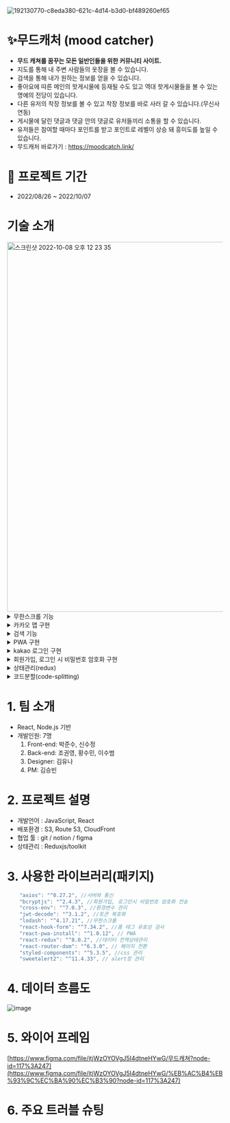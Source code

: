 ![192130770-c8eda380-621c-4d14-b3d0-bf489260ef65](https://user-images.githubusercontent.com/109053875/194685680-415a896c-197c-4c19-bf17-9c96970c2477.png)

# ✨무드캐처 (mood catcher)

- **무드 캐쳐를 꿈꾸는 모든 일반인들을 위한 커뮤니티 사이트.**
- 지도를 통해 내 주변 사람들의 옷장을 볼 수 있습니다.
- 검색을 통해 내가 원하는 정보를 얻을 수 있습니다.
- 좋아요에 따른 메인의 핫게시물에 등재될 수도 있고 역대 핫게시물들을 볼 수 있는 명예의 전당이 있습니다.
- 다른 유저의 착장 정보를 볼 수 있고 착장 정보를 바로 사러 갈 수 있습니다.(무신사 연동)
- 게시물에 달린 댓글과 댓글 안의 댓글로 유저들끼리 소통을 할 수 있습니다.
- 유저들은 참여할 때마다 포인트를 받고 포인트로 레벨이 상승 돼 흥미도를 높일 수 있습니다.
- 무드캐처 바로가기 : https://moodcatch.link/

# 📆 프로젝트 기간

- 2022/08/26 ~ 2022/10/07

 
 # 기술 소개
<img width="862" alt="스크린샷 2022-10-08 오후 12 23 35" src="https://user-images.githubusercontent.com/109053875/194685724-265a98a0-3364-4161-a80f-e0260f67a955.png">

<details>
<summary>무한스크롤 기능</summary>
<div markdown="1">       
 <img width="462" alt="ezgif com-gif-maker" src="https://user-images.githubusercontent.com/109053875/194686473-4b3779de-3c45-4d6c-8f60-5964f6079487.gif">
 <img width="462" alt="code" src="https://user-images.githubusercontent.com/109053875/194686572-fd606a7e-1e00-45af-be04-6cb70be1237d.png">

 - lodash 라이브러리의 throttle을 이용하여 동일 이벤트가 반복적으로 시행되는 경우, 
  이벤트의 실제 반복 주기와 상관 없이 임의로 설정한 일정 시간 간격으로 실행하게 하여 함수호출의 빈도를 감소시킴
</div>
</details>

<details>
<summary>카카오 맵 구현</summary>
<div markdown="1">       
<img width="428" alt="스크린샷 2022-10-08 오후 1 03 05" src="https://user-images.githubusercontent.com/109053875/194687298-5e235fc6-0dda-427c-95b2-b22481865c79.png">

😎😎

</div>
</details>
</details>

<details>
<summary>검색 기능</summary>
<div markdown="1">       
<img width="423" alt="스크린샷 2022-10-08 오후 12 49 50" src="https://user-images.githubusercontent.com/109053875/194686831-c3898fd8-1e18-4ab2-b066-138533e56c7d.png">
<img width="511" alt="스크린샷 2022-10-08 오후 12 49 38" src="https://user-images.githubusercontent.com/109053875/194686845-43056546-0767-49a3-a491-03cf81035de5.png">
 
-url로 keyword와 sort를 넘겨주어 검색하는 방식
-검색 결과 페이지에서 재검색을 했을 경우 state를 변경시켜 재렌더링 함
</div>
</details>

<details>
<summary>PWA 구현</summary>
<div markdown="1">      
<img width="425" alt="스크린샷 2022-10-08 오후 12 52 04" src="https://user-images.githubusercontent.com/109053875/194687010-8ad189d2-2db7-4fb3-b101-3a1d8755d93f.png">


😎😎

</div>
</details>
<details>
<summary>kakao 로그인 구현</summary>
<div markdown="1">       
<img width="425" alt="카카오" src="https://user-images.githubusercontent.com/109053875/194687017-ec056e3a-b91e-4e9c-869c-cbcbe21de44f.png">
<img width="1269" alt="스크린샷 2022-10-08 오후 12 56 10" src="https://user-images.githubusercontent.com/109053875/194687063-27ce6d13-3cc7-4055-9750-63f08fae3925.png">
 
- 카카오 개발자 페이지에서 닉네임/성별 창으로 토큰을 url로 주어 리다리엑트 하는 방식

</div>
</details>
<details>
<summary>회원가입, 로그인 시 비밀번호 암호화 구현</summary>
<div markdown="1">       
<img width="589" alt="스크린샷 2022-10-08 오후 12 59 13" src="https://user-images.githubusercontent.com/109053875/194687181-dcffc72a-1fd9-454b-828e-3a54d2ee7981.png">
<img width="566" alt="스크린샷 2022-10-08 오후 12 57 59" src="https://user-images.githubusercontent.com/109053875/194687185-cd7805ad-a6f0-4eb9-afc0-c14ec07c1392.png">
 
- 백엔드에서 DB로 저장할 때 암호화를 하기는 하지만 회원가입과 로그인 때 네트워크 창에서 비밀번호가 공개되는 것을 방지하기 위해 암호화 해서 전송

</div>
</details>
<details>
<summary>상태관리(redux)</summary>
<div markdown="1">       



</div>
</details>
<details>
<summary>코드분할(code-splitting)</summary>
<div markdown="1">       



</div>
</details>

# 1. 팀 소개

- React, Node.js 기반
- 개발인원: 7명
  1. Front-end: 박준수, 신수정
  2. Back-end: 조권영, 황수민, 이수범
  3. Designer: 김유나
  4. PM: 김승빈

# 2. 프로젝트 설명

- 개발언어 : JavaScript, React
- 배포환경 : S3, Route 53, CloudFront
- 협업 툴 : git / notion / figma
- 상태관리 : Reduxjs/toolkit

# 3. 사용한 라이브러리(패키지)

```jsx
    "axios": "^0.27.2", //서버와 통신
    "bcryptjs": "^2.4.3", //회원가입, 로그인시 비밀번호 암호화 전송
    "cross-env": "^7.0.3", //환경변수 관리
    "jwt-decode": "^3.1.2", //토큰 복호화
    "lodash": "^4.17.21", //무한스크롤 
    "react-hook-form": "^7.34.2", //폼 태그 유효성 검사
    "react-pwa-install": "^1.0.12", // PWA
    "react-redux": "^8.0.2", //데이터 전역상태관리
    "react-router-dom": "^6.3.0", // 페이지 전환
    "styled-components": "^5.3.5", //css 관리
    "sweetalert2": "^11.4.33", // alert창 관리

```

# 4. 데이터 흐름도

![image](https://user-images.githubusercontent.com/87622597/188310315-d59f7259-d564-4819-ab2c-4f7e7c5991cb.png)

# 5. 와이어 프레임

[https://www.figma.com/file/jtjWzOYOVgJ5I4dtneHYwG/무드캐쳐?node-id=117%3A247](https://www.figma.com/file/jtjWzOYOVgJ5I4dtneHYwG/%EB%AC%B4%EB%93%9C%EC%BA%90%EC%B3%90?node-id=117%3A247)

# 6. 주요 트러블 슈팅

